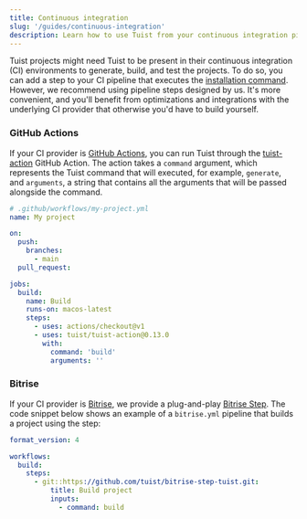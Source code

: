 ```yaml
---
title: Continuous integration
slug: '/guides/continuous-integration'
description: Learn how to use Tuist from your continuous integration pipelines.
---
```


Tuist projects might need Tuist to be present in their continuous integration (CI) environments to generate, build, and test the projects.
To do so, you can add a step to your CI pipeline that executes the [installation command](tutorial/get-started.md#install).
However, we recommend using pipeline steps designed by us. It's more convenient, and you'll benefit from optimizations and integrations with the underlying CI provider that otherwise you'd have to build yourself.

### GitHub Actions

If your CI provider is [GitHub Actions](https://github.com/features/actions), you can run Tuist through the [tuist-action](https://github.com/tuist/tuist-action) GitHub Action. The action takes a `command` argument, which represents the Tuist command that will executed, for example, `generate`, and `arguments`, a string that contains all the arguments that will be passed alongside the command.

```yaml
# .github/workflows/my-project.yml
name: My project

on:
  push:
    branches:
      - main
  pull_request:

jobs:
  build:
    name: Build
    runs-on: macos-latest
    steps:
      - uses: actions/checkout@v1
      - uses: tuist/tuist-action@0.13.0
        with:
          command: 'build'
          arguments: ''
```

### Bitrise

If your CI provider is [Bitrise](https://www.bitrise.io), we provide a plug-and-play [Bitrise Step](https://github.com/tuist/bitrise-step-tuist). The code snippet below shows an example of a `bitrise.yml` pipeline that builds a project using the step:

```yaml
format_version: 4

workflows:
  build:
    steps:
      - git::https://github.com/tuist/bitrise-step-tuist.git:
          title: Build project
          inputs:
            - command: build
```